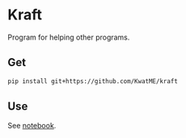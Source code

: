 # Kraft

Program for helping other programs.

## Get

```sh
pip install git+https://github.com/KwatME/kraft
```

## Use

See [notebook](notebook).
